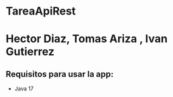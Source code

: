 # TareaApiRest
# Hector Diaz, Tomas Ariza , Ivan Gutierrez

## Requisitos para usar la app:
- Java 17

